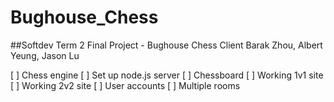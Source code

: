 # Bughouse_Chess
##Softdev Term 2 Final Project - Bughouse Chess Client
Barak Zhou, Albert Yeung, Jason Lu

[ ] Chess engine
[ ] Set up node.js server
[ ] Chessboard
[ ] Working 1v1 site
[ ] Working 2v2 site
[ ] User accounts
[ ] Multiple rooms
